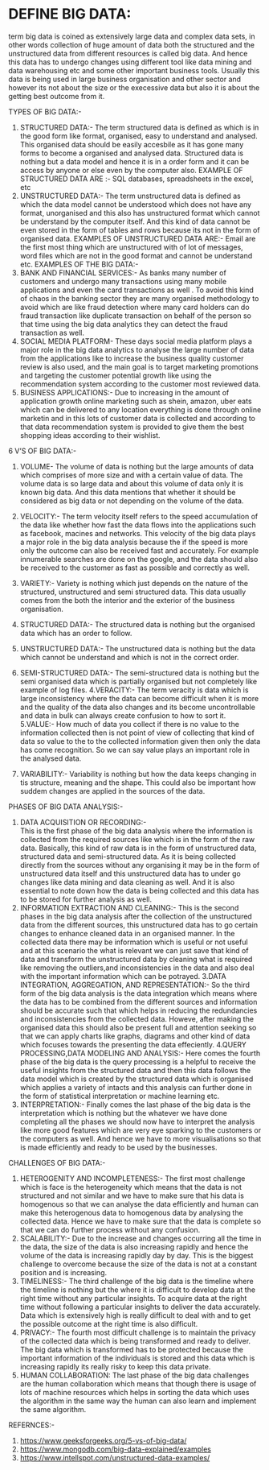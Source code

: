 # DEFINE BIG DATA:  
term big data is coined as extensively large data and complex data sets, in other words collection of huge amount of data both the structured and the unstructured data from different resources is called big data. And hence this data has to undergo changes using different tool like data mining and data warehousing etc and some other important business tools. Usually this data is being used in large business organisation and other sector and however its not about the size or the execessive data but also it is about the getting best outcome from it.

TYPES OF BIG DATA:-
1.	STRUCTURED DATA:- The term structured data is defined as which is in the good form like format, organised, easy to understand and analysed. This organised data should be easily accesbile as it has gone many forms to become a organised and analysed data.   Structured data is nothing but a data model and hence it is in a order form and it can be access by anyone or else even by the computer also.
EXAMPLE OF STRUCTURED DATA ARE :- SQL databases, spreadsheets in the excel, etc
2.	UNSTRUCTURED DATA:- The term unstructured data is defined as which the data model cannot be understood which does not have any format, unorganised and this also has unstructured format which cannot be understand by the computer itself. And this kind of data cannot be even stored in the form of tables and rows because its not in the form of organised data.
EXAMPLES OF UNSTRUCTURED DATA ARE:- Email are the first most thing which are unstructured with of lot of messages, word files which are not in the good format and cannot be understand etc.
EXAMPLES OF THE BIG DATA:-
1.	BANK AND FINANCIAL SERVICES:- As banks many number of customers and undergo many transactions using many mobile applications and even the card transactions as well . To avoid this kind of chaos in the banking sector they are many organised methodology to avoid which are like fraud detection where many card holders can do fraud transaction like duplicate transaction on behalf of the person so that time using the big data analytics they can detect the fraud transaction as well.
2.	SOCIAL MEDIA PLATFORM- These days social media platform plays a major role in the big data analytics to analyse the large number of data from the applications like to increase the business quality customer review is also used, and the main goal is to target marketing promotions and targeting the customer potential growth like using the recommendation system according to the customer most reviewed data.
3.	BUSINESS APPLICATIONS:- Due to increasing in the amount of application growth online marketing such as shein, amazon, uber eats which can be delivered to any location everything is done through online marketin and in this lots of customer data is collected and according to that data recommendation system is provided to give them the best shopping ideas according to their wishlist.

6 V’S OF BIG DATA:-
1.	VOLUME-  The volume of data is nothing but the large amounts of data which comprises of more size and with a certain value of data. The volume data is so large data and about this volume of data only it is known big data. And this data mentions that whether it should be considered as big data or not depending on the volume of the data.
2.	VELOCITY:-  The term velocity itself refers to the speed accumulation of the data like whether how fast the data flows into the applications such as facebook, macines and networks. This velocity of the big data plays a major role in the big data analysis because the if the speed is more only the outcome can also be received fast and accurately. For example innumerable searches are done on the google, and the data should also be received to the customer as fast as possible and correctly as well.
3.	VARIETY:- Variety is nothing which just depends on the nature of the structured, unstructured and semi structured data. This data usually comes from the both the interior and the exterior of the business organisation.

1.	STRUCTURED DATA:- The structured data is nothing but the organised data which has an order to follow.
2.	UNSTRUCTURED DATA:- The unstructured data is nothing but the data which cannot be understand and which is not in the correct order.
3.	SEMI-STRUCTURED DATA:- The semi-structured data is nothing but the semi organised data which is partially organised but not completely like example of log files.
  4.VERACITY:- The term veracity is data which is large inconsistency where the data can become difficult when it is more and the quality of the data also changes and its become uncontrollable and data in bulk can always create confusion to how to sort it.
5.VALUE:-  How much of data you collect if there is no value to the information collected then is not point of view of collecting that kind of data so value to the to the collected information given then only the data has come recognition. So we can say value plays an important role in the analysed data.
6. VARIABILITY:- Variability is nothing but how the data keeps changing in tis structure, meaning and the shape. This could also be important how suddem changes are applied in the sources of the data.

PHASES OF BIG DATA ANALYSIS:-
1.	DATA ACQUISITION OR RECORDING:-  
             This is the first phase of the big data analysis where the information is collected from the required sources like which is in the form of the raw data. Basically, this kind of  raw data is in the form of unstructured data, structured data and semi-structured data.  As it is being collected directly from the sources without any organising it may be in the form of unstructured data itself and this unstructured data has to under go changes like data mining and data cleaning as well.  And it is also essential to note down how the data is being collected and this data has to be stored for further analysis as well.
2.	INFORMATION EXTRACTION AND CLEANING:-
             This is the second phases in the big data analysis after the collection of the unstructured data from the different sources, this unstructured data has to go certain changes to enhance cleaned data in an organised manner. In the collected data there may be information which is useful or not useful and at this scenario the what is relevant we can just save that kind of data and transform the unstructured data by cleaning what is required like removing the outliers,and inconsistencies in the data and also deal with the important information which can be potrayed.
3.DATA INTEGRATION, AGGREGATION, AND REPRESENTATION:-
         So the third form of the big data analysis is the data integration which means where the data has to be combined from the different sources and information should be accurate such that which helps in reducing the redundancies and inconsistencies from the collected data. Howeve, after making the organised data this should also be present full and attention seeking so that we can apply charts like graphs, diagrams and other kind of data which focuses towards the presenting the data effeciently.
4.QUERY PROCESSING,DATA MODELING AND ANALYSIS:-
       Here comes the fourth phase of the big data is the query processing is a helpful to receive the useful insights from the structured data and then this data follows the data model which is created by the structured data which is organised which applies a variety of intacts and this analysis can further done in the form of statistical interpretation or machine learning etc.
4.	INTERPRETATION:- Finally comes the last phase of the big data is the interpretation which is nothing but the whatever we have done completing all the phases we should now have to interpret the  analysis  like more good features which are very eye sparking to the customers or the computers as well. And hence we have to more visualisations so that is made efficiently and ready to be used by the businesses.

CHALLENGES OF BIG DATA:-

1.	HETEROGENITY AND INCOMPLETENESS:-  The first most challenge which is face is the heterogeneity which means that the data is not structured and not similar and we have to make sure that his data is homogenous so that we can analyse the data efficiently and human can make this heterogenous data to homogenous data by analysing the collected data. Hence we have to make sure that the data is complete so that we can do further process without any confusion.
2.	SCALABILITY:- Due to the increase and changes occurring all the time in the data, the size of the data is also increasing rapidly and hence the volume of the data is increasing rapidly day by day. This is the biggest challenge to overcome because the size of the data is not at a constant position and is increasing.
3.	TIMELINESS:- The third challenge of the big data is the timeline where the timeline is nothing but the where it is difficult to develop data at the right time without any particular insights. To acquire data at the right time without following a particular insights to deliver the data accurately. Data which is extensively high is really difficult to deal with and to get the possible outcome at the right time is also difficult.
4.	PRIVACY:- The fourth most difficult challenge is to maintain the privacy of the collected data which is being transformed and ready to deliver. The big data which is transformed has to be protected because the important information of the individuals is stored and this data which is increasing rapidly its really risky to keep this data private.
5.	HUMAN COLLABORATION: The last phase of the big data challenges are the human collaboration which means that though there is usage of lots of machine resources which helps in sorting the data which uses the algorithm in the same way the human can also learn and implement the same algorithm.

REFERNCES:-
1.	https://www.geeksforgeeks.org/5-vs-of-big-data/
2.	https://www.mongodb.com/big-data-explained/examples
3.	https://www.intellspot.com/unstructured-data-examples/

